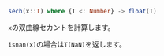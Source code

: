 ```julia
sech(x::T) where {T <: Number} -> float(T)
```

`x`の双曲線セカントを計算します。

`isnan(x)`の場合は`T(NaN)`を返します。
